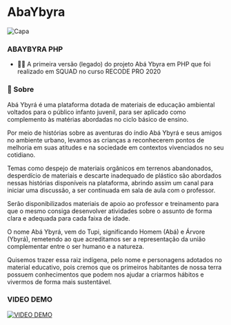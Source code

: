 

# AbaYbyra

![Capa](https://user-images.githubusercontent.com/22404460/105131966-c4675f00-5ac8-11eb-8219-cb26daee0a5b.jpeg)

### ABAYBYRA PHP

- 🔴🔴 A primeira versão (legado) do projeto Abá Ybyra em PHP que foi realizado em SQUAD no curso RECODE PRO 2020 

 ### :seedling: Sobre

Abá Ybyrá é uma plataforma dotada de materiais de educação ambiental voltados para o público infanto juvenil, para ser aplicado como complemento às matérias abordadas no ciclo básico de ensino.

Por meio de histórias sobre as aventuras do índio Abá Ybyrá e seus amigos no ambiente urbano, levamos as crianças a reconhecerem pontos de melhoria em suas atitudes e na sociedade em contextos vivenciados no seu cotidiano.

Temas como despejo de materiais orgânicos em terrenos abandonados, desperdício de materiais e descarte inadequado de plástico são abordados nessas histórias disponíveis na plataforma, abrindo assim um canal para iniciar uma discussão, a ser continuada em sala de aula com o professor. 

Serão disponibilizados materiais de apoio ao professor e treinamento para que o mesmo consiga desenvolver atividades sobre o assunto de forma clara e adequada para cada faixa de idade.  

O nome Abá Ybyrá, vem do Tupi, significando Homem (Abá) e Árvore (Ybyrá), remetendo ao que acreditamos ser a representação da união complementar entre o ser humano e a natureza. 

Quisemos trazer essa raiz indígena, pelo nome e personagens adotados no material educativo, pois cremos que os primeiros habitantes de nossa terra possuem conhecimentos que podem nos ajudar a criarmos hábitos e vivermos de forma mais sustentável.

### VIDEO DEMO

[![VIDEO DEMO](https://imgur.com/s2Jssbh.png)](https://www.youtube.com/watch?v=m5Veof-9VJc)
